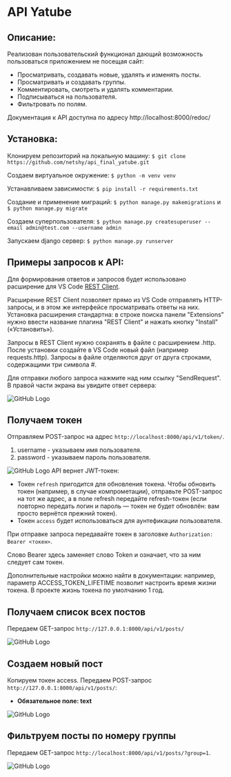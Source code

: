 # API Yatube

## Описание:
Реализован пользовательский функционал дающий возможность пользоваться приложением не посещая сайт:
*	Просматривать, создавать новые, удалять и изменять посты.
*	Просматривать и создавать группы.
*	Комментировать, смотреть и удалять комментарии.
*	Подписываться на пользователя.
*	Фильтровать по полям.

Документация к API доступна по адресу http://localhost:8000/redoc/

## Установка:
Клонируем репозиторий на локальную машину:
```$ git clone https://github.com/netshy/api_final_yatube.git```

Создаем виртуальное окружение:
```$ python -m venv venv```

Устанавливаем зависимости:
```$ pip install -r requirements.txt```

Создание и применение миграций:
```$ python manage.py makemigrations``` и ```$ python manage.py migrate```

Создаем суперпользователя:
```$ python manage.py createsuperuser --email admin@test.com --username admin```

Запускаем django сервер:
```$ python manage.py runserver```

## Примеры запросов к API:
Для формирования ответов и запросов будет использовано расширение для VS Code [REST Client](https://marketplace.visualstudio.com/items?itemName=humao.rest-client).

Расширение REST Client позволяет прямо из VS Code отправлять HTTP-запросы, и в этом же интерфейсе просматривать ответы на них. Установка расширения стандартна: в строке поиска панели "Extensions" нужно ввести название плагина "REST Client" и нажать кнопку "Install" («Установить»).

Запросы в REST Client нужно сохранять в файле с расширением .http. После установки создайте в VS Code новый файл (например requests.http). Запросы в файле отделяются друг от друга строками, содержащими три символа #.

Для отправки любого запроса нажмите над ним ссылку "SendRequest". В правой части экрана вы увидите ответ сервера:

![GitHub Logo](/images/окно_вскод.jpg)

## Получаем токен
Отправляем POST-запрос на адрес `http://localhost:8000/api/v1/token/`.
1.	username - указываем имя пользователя.
1.	password - указываем пароль пользователя.

![GitHub Logo](/images/токен.jpg)
API вернет JWT-токен:
*	Токен ```refresh``` пригодится для обновления токена. Чтобы обновить токен (например, в случае компрометации), отправьте POST-запрос на тот же адрес, а в поле refresh передайте refresh-токен (если повторно передать логин и пароль — токен не будет обновлён: вам просто вернётся прежний токен).
*	Токен ```access``` будет использоваться для аунтефикации пользователя.

При отправке запроса передавайте токен в заголовке `Authorization: Bearer <токен>`.

Слово Bearer здесь заменяет слово Token и означает, что за ним следует сам токен.

Дополнительные настройки можно найти в документации: например, параметр ACCESS_TOKEN_LIFETIME позволит настроить время жизни токена. В проекте жизнь токена по умолчанию 1 год.

## Получаем список всех постов
Передаем GET-запрос `http://127.0.0.1:8000/api/v1/posts/`

![GitHub Logo](/images/посты.jpg)

## Создаем новый пост
Копируем токен access. Передаем POST-запрос `http://127.0.0.1:8000/api/v1/posts/`:
*	**Обязательное поле: text**

![GitHub Logo](/images/новый_пост.jpg)

## Фильтруем посты по номеру группы
Передаем GET-запрос `http://localhost:8000/api/v1/posts/?group=1`.

![GitHub Logo](/images/фильтр_по_группе.jpg)
